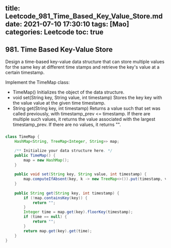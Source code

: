 title: Leetcode_981_Time_Based_Key_Value_Store.md
date: 2021-07-10 17:30:10
tags: [Mao]
categories: Leetcode
toc: true
---
## 981. Time Based Key-Value Store

Design a time-based key-value data structure that can store multiple values for the same key at different time stamps and retrieve the key's value at a certain timestamp.

Implement the TimeMap class:

- TimeMap() Initializes the object of the data structure.
- void set(String key, String value, int timestamp) Stores the key key with the value value at the given time timestamp.
- String get(String key, int timestamp) Returns a value such that set was called previously, with timestamp_prev <= timestamp. If there are multiple such values, it returns the value associated with the largest timestamp_prev. If there are no values, it returns "".

### 
```java
class TimeMap {
    HashMap<String, TreeMap<Integer, String>> map;

    /** Initialize your data structure here. */
    public TimeMap() {
        map = new HashMap();
    }
    
    public void set(String key, String value, int timestamp) {
        map.computeIfAbsent(key, k -> new TreeMap<>()).put(timestamp, value);
    }
    
    public String get(String key, int timestamp) {
        if (!map.containsKey(key)) {
            return "";
        }
        Integer time = map.get(key).floorKey(timestamp);
        if (time == null) {
            return "";
        }
        return map.get(key).get(time);
    }
}
```